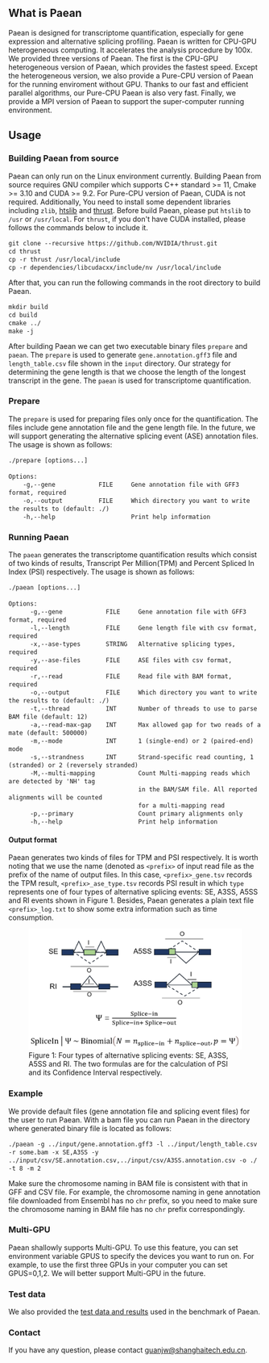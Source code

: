## What is Paean
Paean is designed for transcriptome quantification, especially for gene expression and alternative splicing profiling. Paean is written for CPU-GPU heterogeneous computing. It accelerates the analysis procedure by 100x. We provided three versions of Paean. The first is the CPU-GPU heterogeneous version of Paean, which provides the fastest speed. Except the heterogeneous version, we also provide a Pure-CPU version of Paean for the running enviroment without GPU. Thanks to our fast and efficient parallel algorithms, our Pure-CPU Paean is also very fast. Finally, we provide a MPI version of Paean to support the super-computer running environment.

## Usage
### Building Paean from source
Paean can only run on the Linux environment currently. Building Paean from source requires GNU compiler which supports C++ standard >= 11, Cmake >= 3.10 and CUDA >= 9.2. For Pure-CPU version of Paean, CUDA is not required. Additionally, You need to install some dependent libraries including `zlib`, [htslib](https://github.com/samtools/htslib) and [thrust](https://github.com/NVIDIA/thrust). Before build Paean, please put `htslib` to `/usr` or `/usr/local`. For `thrust`, if you don't have CUDA installed, please follows the commands below to include it.

```
git clone --recursive https://github.com/NVIDIA/thrust.git
cd thrust
cp -r thrust /usr/local/include
cp -r dependencies/libcudacxx/include/nv /usr/local/include
```

After that, you can run the following commands in the root directory to build Paean.

```
mkdir build
cd build
cmake ../
make -j
```

After building Paean we can get two executable binary files `prepare` and `paean`. The `prepare` is used to generate `gene.annotation.gff3` file and `length_table.csv` file shown in the `input` directory. Our strategy for determining the gene length is that we choose the length of the longest transcript in the gene. The `paean` is used for transcriptome quantification.

### Prepare
The `prepare` is used for preparing files only once for the quantification. The files include gene annotation file and the gene length file. In the future, we will support generating the alternative splicing event (ASE) annotation files. The usage is shown as follows:
```
./prepare [options...]

Options:
    -g,--gene            FILE     Gene annotation file with GFF3 format, required
    -o,--output          FILE     Which directory you want to write the results to (default: ./)
    -h,--help                     Print help information
```

### Running Paean
The `paean` generates the transcriptome quantification results which consist of two kinds of results, Transcript Per Million(TPM) and Percent Spliced In Index (PSI) respectively. The usage is shown as follows:
```
./paean [options...]

Options:
      -g,--gene            FILE     Gene annotation file with GFF3 format, required
      -l,--length          FILE     Gene length file with csv format, required
      -x,--ase-types       STRING   Alternative splicing types, required
      -y,--ase-files       FILE     ASE files with csv format, required
      -r,--read            FILE     Read file with BAM format, required
      -o,--output          FILE     Which directory you want to write the results to (default: ./)
      -t,--thread          INT      Number of threads to use to parse BAM file (default: 12)
      -a,--read-max-gap    INT      Max allowed gap for two reads of a mate (default: 500000)
      -m,--mode            INT      1 (single-end) or 2 (paired-end) mode
      -s,--strandness      INT      Strand-specific read counting, 1 (stranded) or 2 (reversely stranded)
      -M,--multi-mapping            Count Multi-mapping reads which are detected by 'NH' tag
                                    in the BAM/SAM file. All reported alignments will be counted
                                    for a multi-mapping read
      -p,--primary                  Count primary alignments only
      -h,--help                     Print help information

```

#### Output format
Paean generates two kinds of files for TPM and PSI respectively. It is worth noting that we use the name (denoted as `<prefix>` of input read file as the prefix of the name of output files. In this case, `<prefix>_gene.tsv` records the TPM result, `<prefix>_ase_type.tsv` records PSI result in which `type` represents one of four types of alternative splicing events: SE, A3SS, A5SS and RI events shown in Figure 1. Besides, Paean generates a plain text file `<prefix>_log.txt` to show some extra information such as time consumption.

<figure>
  <img src="docs/ase.jpg">
  <figcaption>Figure 1: Four types of alternative splicing events: SE, A3SS, A5SS and RI. The two formulas are for the calculation of PSI and its Confidence Interval respectively.</figcaption>
</figure>

### Example
We provide default files (gene annotation file and splicing event files) for the user to run Paean. With a bam file you can run Paean in the directory where generated binary file is located as follows:

```
./paean -g ../input/gene.annotation.gff3 -l ../input/length_table.csv -r some.bam -x SE,A3SS -y ../input/csv/SE.annotation.csv,../input/csv/A3SS.annotation.csv -o ./ -t 8 -m 2
```
Make sure the chromosome naming in BAM file is consistent with that in GFF and CSV file. For example, the chromosome naming in gene annotation file downloaded from Ensembl has no `chr` prefix, so you need to make sure the chromosome naming in BAM file has no `chr` prefix correspondingly.

### Multi-GPU
Paean shallowly supports Multi-GPU. To use this feature, you can set environment variable GPUS to specify the devices you want to run on. For example, to use the first three GPUs in your computer you can set GPUS=0,1,2. We will better support Multi-GPU in the future.

### Test data
We also provided the [test data and results](https://github.com/Bio-Acc/Paean-Testdata) used in the benchmark of Paean.

### Contact
If you have any question, please contact <guanjw@shanghaitech.edu.cn>.
